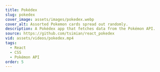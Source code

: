 ```yaml
---
title: Pokédex
slug: pokedex
cover_image: assets/images/pokedex.webp
cover_alt: Assorted Pokemon cards spread out randomly.
description: A Pokédex app that fetches data from the Pokémon API.
source: https://github.com/tsimian/react_pokedex
vid: assets/videos/pokedex.mp4
tags:
  - React
  - CSS
  - Pokémon API
order: 5
---
```

